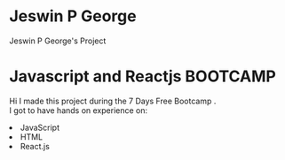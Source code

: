 # Jeswin P George
Jeswin P George's  Project
#  Javascript and Reactjs BOOTCAMP
Hi I made this project during the 7 Days Free Bootcamp
</b>.
<br>I got to have hands on experience on:
<li>JavaScript
<li>HTML
<li>React.js
